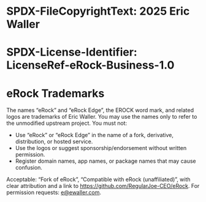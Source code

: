 # SPDX-FileCopyrightText: 2025 Eric Waller
# SPDX-License-Identifier: LicenseRef-eRock-Business-1.0

# eRock Trademarks

The names “eRock” and “eRock Edge”, the EROCK word mark, and related logos are trademarks of
Eric Waller. You may use the names only to refer to the unmodified upstream project. You must not:

- Use “eRock” or “eRock Edge” in the name of a fork, derivative, distribution, or hosted service.
- Use the logos or suggest sponsorship/endorsement without written permission.
- Register domain names, app names, or package names that may cause confusion.

Acceptable: “Fork of eRock”, “Compatible with eRock (unaffiliated)”, with clear attribution and a link
to https://github.com/RegularJoe-CEO/eRock. For permission requests: e@ewaller.com.
